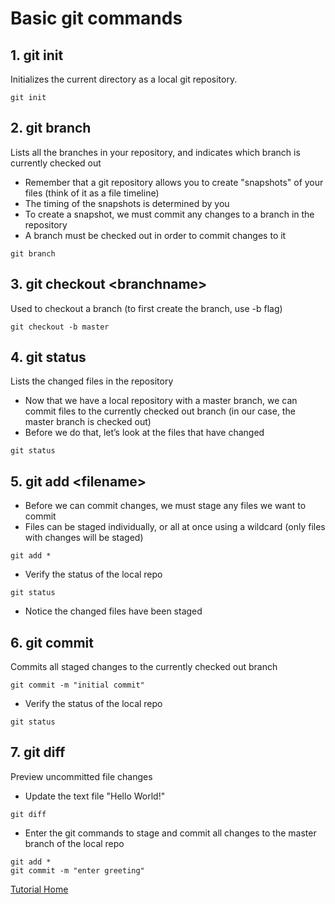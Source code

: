 # Basic git commands
## 1. git init
Initializes the current directory as a local git repository.
```
git init
```
## 2. git branch
Lists all the branches in your repository, and indicates which branch is currently checked out
 - Remember that a git repository allows you to create "snapshots" of your files (think of it as a file timeline)
 - The timing of the snapshots is determined by you
 - To create a snapshot, we must commit any changes to a branch in the repository
 - A branch must be checked out in order to commit changes to it
```
git branch
```
## 3. git checkout \<branchname\>
Used to checkout a branch (to first create the branch, use -b flag)
```
git checkout -b master
```
## 4. git status
Lists the changed files in the repository
 - Now that we have a local repository with a master branch, we can commit files to the currently checked out branch (in our case, the master branch is checked out)
 - Before we do that, let’s look at the files that have changed
```
git status
```
## 5. git add \<filename\>
 - Before we can commit changes, we must stage any files we want to commit
 - Files can be staged individually, or all at once using a wildcard (only files with changes will be staged)
```
git add *
```
  - Verify the status of the local repo
```
git status
```
 - Notice the changed files have been staged
## 6. git commit
Commits all staged changes to the currently checked out branch
```
git commit -m "initial commit"
```
  - Verify the status of the local repo
```
git status
```
## 7. git diff
Preview uncommitted file changes
 - Update the text file "Hello World!"
```
git diff
```
 - Enter the git commands to stage and commit all changes to the master branch of the local repo
```
git add *
git commit -m "enter greeting"
```
[Tutorial Home](https://github.com/jgrissom/GitTutorial/)
